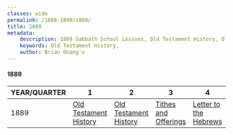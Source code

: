 ```yaml
---
classes: wide
permalink: /1888-1890/1889/
title: 1889
metadata:
    description: 1889 Sabbath School Lessons, Old Testament History, Old Testament History, Tithes and Offerings, Letter to the Hebrews
    keywords: Old Testament History,
    author: Brian Onang'o
---
```


#### 1889

YEAR/QUARTER |   1  | 2| 3| 4
-------------|------------|---|--|---
1889   |  [Old Testament History](/1888-1890/1889/quarter1) | [Old Testament History](/1888-1890/1889/quarter2) | [Tithes and Offerings](/1888-1890/1889/quarter3) | [Letter to the Hebrews](/1888-1890/1889/quarter4) |
 
